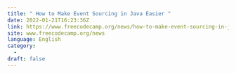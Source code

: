 ```yaml
---
title: " How to Make Event Sourcing in Java Easier "
date: 2022-01-21T16:23:36Z
link: https://www.freecodecamp.org/news/how-to-make-event-sourcing-in-java-easier/?utm_medium=RSS&utm_source=news.12bit.vn
site: www.freecodecamp.org/news
language: English
category:
  -   
draft: false
---
```

